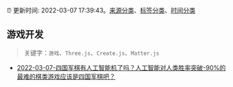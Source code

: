 :alarm_clock: 更新时间: 2022-03-07 17:39:43。[来源分类](../README.md)、[标签分类](../TAGS.md)、[时间分类](../TIMELINE.md)

## 游戏开发


> 关键字：`游戏`、`Three.js`、`Create.js`、`Matter.js`



- [2022-03-07-四国军棋有人工智能机了吗？人工智能对人类胜率突破-90%的最难的棋类游戏应该是四国军棋吧？](https://www.v2ex.com/t/838736) 
